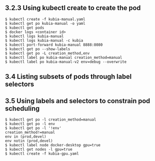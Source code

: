 ## 3.2.3 Using kubectl create to create the pod
```
$ kubectl create -f kubia-manual.yaml
$ kubectl get po kubia-manual -o yaml
$ kubectl get pods
$ docker logs <container id>
$ kubectl logs kubia-manual
$ kubectl logs kubia-manual -c kubia
$ kubectl port-forward kubia-manual 8888:8080
$ kubectl get po --show-labels
$ kubectl get po -L creation_method,env
$ kubectl label po kubia-manual creation_method=manual
$ kubectl label po kubia-manual-v2 env=debug --overwrite
```
## 3.4 Listing subsets of pods through label selectors
## 3.5 Using labels and selectors to constrain pod scheduling
```
$ kubectl get po -l creation_method=manual
$ kubectl get po -l env
$ kubectl get po -l '!env'
creation_method!=manual 
env in (prod,devel)
env notin (prod,devel)
$ kubectl label node docker-desktop gpu=true
$ kubectl get nodes -l gpu=true
$ kubectl create -f kubia-gpu.yaml
```